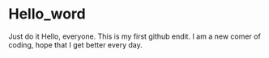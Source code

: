 # Hello_word
Just do it
Hello, everyone. This is my first github endit. I am a new comer of coding, hope that I get better every day.
